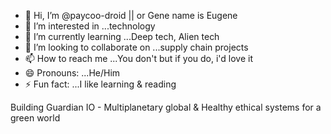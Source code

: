 - 👋 Hi, I’m @paycoo-droid || or Gene name is Eugene
- 👀 I’m interested in ...technology
- 🌱 I’m currently learning ...Deep tech, Alien tech
- 💞️ I’m looking to collaborate on ...supply chain projects
- 📫 How to reach me ...You don't but if you do, i'd love it
- 😄 Pronouns: ...He/Him
- ⚡ Fun fact: ...I like learning & reading

<!---
paycoo-droid/paycoo-droid is a ✨ special ✨ repository because its `README.md` (this file) appears on your GitHub profile.
You can click the Preview link to take a look at your changes.
--->
Building Guardian IO - Multiplanetary global & Healthy ethical systems for a green world
